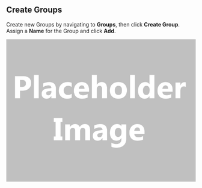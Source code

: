﻿[title]: # (Create Groups)
[tags]: # (,)
[priority]: # (1330)
## Create Groups

Create new Groups by navigating to **Groups**, then click **Create Group**. Assign a **Name** for the Group and click **Add**.

![](images/placeholder.gif)